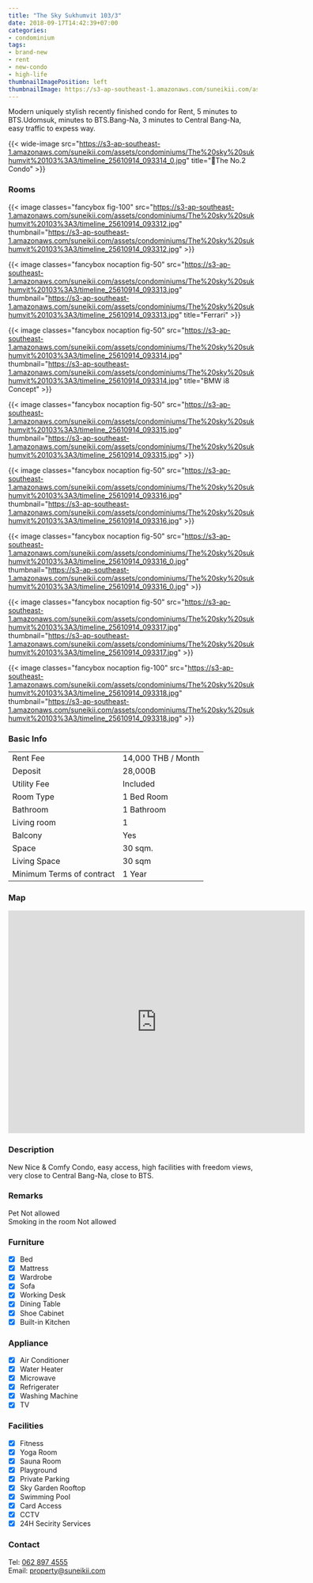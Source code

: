 ```yaml
---
title: "The Sky Sukhumvit 103/3"
date: 2018-09-17T14:42:39+07:00
categories:
- condominium
tags:
- brand-new
- rent
- new-condo
- high-life
thumbnailImagePosition: left
thumbnailImage: https://s3-ap-southeast-1.amazonaws.com/suneikii.com/assets/condominiums/The%20sky%20sukhumvit%20103%3A3/timeline_25610914_093314_0.jpg
---
```


Modern uniquely stylish recently finished condo for Rent, 5 minutes to BTS.Udomsuk, minutes to BTS.Bang-Na, 3 minutes to Central Bang-Na, easy traffic to expess way.
<!--more-->

<p></p>

{{< wide-image src="https://s3-ap-southeast-1.amazonaws.com/suneikii.com/assets/condominiums/The%20sky%20sukhumvit%20103%3A3/timeline_25610914_093314_0.jpg" title="The No.2 Condo" >}}

### Rooms

<p></p>

{{< image classes="fancybox fig-100" src="https://s3-ap-southeast-1.amazonaws.com/suneikii.com/assets/condominiums/The%20sky%20sukhumvit%20103%3A3/timeline_25610914_093312.jpg" thumbnail="https://s3-ap-southeast-1.amazonaws.com/suneikii.com/assets/condominiums/The%20sky%20sukhumvit%20103%3A3/timeline_25610914_093312.jpg" >}}

{{< image classes="fancybox nocaption fig-50" src="https://s3-ap-southeast-1.amazonaws.com/suneikii.com/assets/condominiums/The%20sky%20sukhumvit%20103%3A3/timeline_25610914_093313.jpg" thumbnail="https://s3-ap-southeast-1.amazonaws.com/suneikii.com/assets/condominiums/The%20sky%20sukhumvit%20103%3A3/timeline_25610914_093313.jpg" title="Ferrari" >}}

{{< image classes="fancybox nocaption fig-50" src="https://s3-ap-southeast-1.amazonaws.com/suneikii.com/assets/condominiums/The%20sky%20sukhumvit%20103%3A3/timeline_25610914_093314.jpg" thumbnail="https://s3-ap-southeast-1.amazonaws.com/suneikii.com/assets/condominiums/The%20sky%20sukhumvit%20103%3A3/timeline_25610914_093314.jpg" title="BMW i8 Concept" >}}

{{< image classes="fancybox nocaption fig-50" src="https://s3-ap-southeast-1.amazonaws.com/suneikii.com/assets/condominiums/The%20sky%20sukhumvit%20103%3A3/timeline_25610914_093315.jpg" thumbnail="https://s3-ap-southeast-1.amazonaws.com/suneikii.com/assets/condominiums/The%20sky%20sukhumvit%20103%3A3/timeline_25610914_093315.jpg" >}}

{{< image classes="fancybox nocaption fig-50" src="https://s3-ap-southeast-1.amazonaws.com/suneikii.com/assets/condominiums/The%20sky%20sukhumvit%20103%3A3/timeline_25610914_093316.jpg" thumbnail="https://s3-ap-southeast-1.amazonaws.com/suneikii.com/assets/condominiums/The%20sky%20sukhumvit%20103%3A3/timeline_25610914_093316.jpg" >}}

{{< image classes="fancybox nocaption fig-50" src="https://s3-ap-southeast-1.amazonaws.com/suneikii.com/assets/condominiums/The%20sky%20sukhumvit%20103%3A3/timeline_25610914_093316_0.jpg" thumbnail="https://s3-ap-southeast-1.amazonaws.com/suneikii.com/assets/condominiums/The%20sky%20sukhumvit%20103%3A3/timeline_25610914_093316_0.jpg" >}}

{{< image classes="fancybox nocaption fig-50" src="https://s3-ap-southeast-1.amazonaws.com/suneikii.com/assets/condominiums/The%20sky%20sukhumvit%20103%3A3/timeline_25610914_093317.jpg" thumbnail="https://s3-ap-southeast-1.amazonaws.com/suneikii.com/assets/condominiums/The%20sky%20sukhumvit%20103%3A3/timeline_25610914_093317.jpg" >}}

{{< image classes="fancybox nocaption fig-100" src="https://s3-ap-southeast-1.amazonaws.com/suneikii.com/assets/condominiums/The%20sky%20sukhumvit%20103%3A3/timeline_25610914_093318.jpg" thumbnail="https://s3-ap-southeast-1.amazonaws.com/suneikii.com/assets/condominiums/The%20sky%20sukhumvit%20103%3A3/timeline_25610914_093318.jpg" >}}
<p></p>

### Basic Info

|  |  |
|----------|------------|
| Rent Fee | 14,000 THB / Month |
| Deposit  | 28,000B |
| Utility Fee |Included |
| Room Type | 1 Bed Room |
| Bathroom | 1 Bathroom |
| Living room | 1 |
| Balcony | Yes |
| Space | 30 sqm. |
| Living Space | 30 sqm |
| Minimum Terms of contract<br> | 1 Year |


<p></p>

### Map

<p></p>

<iframe width="600" height="450" frameborder="0" style="border:0" src="https://www.google.com/maps/embed/v1/place?q=the%20sky%20sukhumvit%20103%2F3&key=AIzaSyDdueX_zbg1XGbwPCLZqpc_trVmgbaPs1I" allowfullscreen></iframe>

<p></p>

### Description

<p></p>

New Nice & Comfy Condo, easy access, high facilities with freedom views, very close to Central Bang-Na, close to BTS.

### Remarks

<p></p>

Pet Not allowed  
Smoking in the room Not allowed


### Furniture

- [x] Bed
- [x] Mattress
- [x] Wardrobe
- [x] Sofa
- [x] Working Desk
- [x] Dining Table
- [x] Shoe Cabinet
- [x] Built-in Kitchen

### Appliance

- [x] Air Conditioner
- [x] Water Heater
- [x] Microwave
- [x] Refrigerater
- [x] Washing Machine
- [x] TV

### Facilities

- [x] Fitness
- [x] Yoga Room
- [x] Sauna Room
- [x] Playground
- [x] Private Parking
- [x] Sky Garden Rooftop
- [x] Swimming Pool
- [x] Card Access
- [x] CCTV
- [x] 24H Secirity Services

### Contact

Tel: <a href="tel:062 897 4555">062 897 4555</a><br>
Email: <a href="mailto:property@suneikii.com">property@suneikii.com</a>